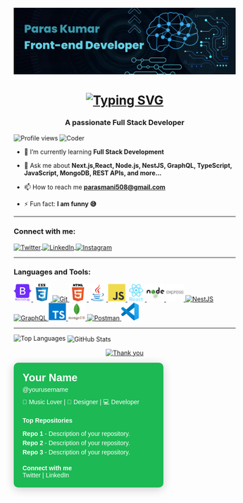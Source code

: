 ![Logo](https://github.com/parasmani508/parasmani508/blob/main/Blue%20Geometric%20Technology%20LinkedIn%20Banner.png)






<h1 align="center">
  <a href="https://git.io/typing-svg">
    <img src="https://readme-typing-svg.demolab.com?font=Fira+Code&weight=600&size=30&duration=7000&width=435&lines=Hi+%F0%9F%91%8B,+I'm+here!" alt="Typing SVG" />
  </a>
</h1>

<h3 align="center">A passionate Full Stack Developer</h3>

<img align="right" alt="Coder" width="400" src="https://cdn.dribbble.com/users/1059583/screenshots/4171367/coding-freak.gif" />

<p align="left">
  <img src="https://komarev.com/ghpvc/?username=parasmani508&label=Profile%20views&color=0e75b6&style=flat" alt="Profile views" />
</p>

- 🌱 I’m currently learning **Full Stack Development**
  
- 💬 Ask me about **Next.js,React, Node.js, NestJS, GraphQL, TypeScript, JavaScript, MongoDB, REST APIs, and more...** 
  
- 📫 How to reach me **parasmani508@gmail.com**

- ⚡ Fun fact: **I am funny 😅**

---

<h3 align="left">Connect with me:</h3>
<p align="left">
  <a href="https://twitter.com/parasma70943769" target="blank">
    <img align="center" src="https://raw.githubusercontent.com/rahuldkjain/github-profile-readme-generator/master/src/images/icons/Social/twitter.svg" alt="Twitter" height="30" width="40" />
  </a>
  <a href="https://linkedin.com/in/paras-kumar-1b3070216" target="blank">
    <img align="center" src="https://raw.githubusercontent.com/rahuldkjain/github-profile-readme-generator/master/src/images/icons/Social/linked-in-alt.svg" alt="LinkedIn" height="30" width="40" />
  </a>
  <a href="https://instagram.com/parasmani10" target="blank">
    <img align="center" src="https://raw.githubusercontent.com/rahuldkjain/github-profile-readme-generator/master/src/images/icons/Social/instagram.svg" alt="Instagram" height="30" width="40" />
  </a>
</p>

---

<h3 align="left">Languages and Tools:</h3>
<p align="left">
  <a href="https://getbootstrap.com" target="_blank" rel="noreferrer">
    <img src="https://raw.githubusercontent.com/devicons/devicon/master/icons/bootstrap/bootstrap-plain-wordmark.svg" alt="Bootstrap" width="40" height="40"/>
  </a>
  <a href="https://www.w3schools.com/css/" target="_blank" rel="noreferrer">
    <img src="https://raw.githubusercontent.com/devicons/devicon/master/icons/css3/css3-original-wordmark.svg" alt="CSS3" width="40" height="40"/>
  </a>
  <a href="https://git-scm.com/" target="_blank" rel="noreferrer">
    <img src="https://www.vectorlogo.zone/logos/git-scm/git-scm-icon.svg" alt="Git" width="40" height="40"/>
  </a>
  <a href="https://www.w3.org/html/" target="_blank" rel="noreferrer">
    <img src="https://raw.githubusercontent.com/devicons/devicon/master/icons/html5/html5-original-wordmark.svg" alt="HTML5" width="40" height="40"/>
  </a>
  <a href="https://www.java.com" target="_blank" rel="noreferrer">
    <img src="https://raw.githubusercontent.com/devicons/devicon/master/icons/java/java-original.svg" alt="Java" width="40" height="40"/>
  </a>
  <a href="https://developer.mozilla.org/en-US/docs/Web/JavaScript" target="_blank" rel="noreferrer">
    <img src="https://raw.githubusercontent.com/devicons/devicon/master/icons/javascript/javascript-original.svg" alt="JavaScript" width="40" height="40"/>
  </a>
  <a href="https://reactjs.org/" target="_blank" rel="noreferrer">
    <img src="https://raw.githubusercontent.com/devicons/devicon/master/icons/react/react-original-wordmark.svg" alt="React" width="40" height="40"/>
  </a>
  <a href="https://nodejs.org/" target="_blank" rel="noreferrer">
    <img src="https://raw.githubusercontent.com/devicons/devicon/master/icons/nodejs/nodejs-original-wordmark.svg" alt="Node.js" width="40" height="40"/>
  </a>
  <a href="https://expressjs.com/" target="_blank" rel="noreferrer">
    <img src="https://raw.githubusercontent.com/devicons/devicon/master/icons/express/express-original-wordmark.svg" alt="Express.js" width="40" height="40"/>
  </a>
 <a href="https://nestjs.com/" target="_blank" rel="noreferrer">
    <img src="https://cdn.worldvectorlogo.com/logos/nestjs.svg" alt="NestJS" width="40" height="40"/>
</a>

  <a href="https://graphql.org/" target="_blank" rel="noreferrer">
    <img src="https://upload.wikimedia.org/wikipedia/commons/1/17/GraphQL_Logo.svg" alt="GraphQL" width="40" height="40"/>
  </a>
  <a href="https://www.typescriptlang.org/" target="_blank" rel="noreferrer">
    <img src="https://raw.githubusercontent.com/devicons/devicon/master/icons/typescript/typescript-original.svg" alt="TypeScript" width="40" height="40"/>
  </a>
  <a href="https://www.mongodb.com/" target="_blank" rel="noreferrer">
    <img src="https://raw.githubusercontent.com/devicons/devicon/master/icons/mongodb/mongodb-original-wordmark.svg" alt="MongoDB" width="40" height="40"/>
  </a>
  <a href="https://www.postman.com/" target="_blank" rel="noreferrer">
    <img src="https://www.vectorlogo.zone/logos/getpostman/getpostman-icon.svg" alt="Postman" width="40" height="40"/>
  </a>
  <a href="https://code.visualstudio.com/" target="_blank" rel="noreferrer">
    <img src="https://raw.githubusercontent.com/devicons/devicon/master/icons/vscode/vscode-original.svg" alt="VS Code" width="40" height="40"/>
  </a>
</p>

---

<p><img align="left" src="https://github-readme-stats.vercel.app/api/top-langs?username=parasmani508&show_icons=true&locale=en&layout=compact" alt="Top Languages" /></p>

<p>&nbsp;<img align="center" src="https://github-readme-stats.vercel.app/api?username=parasmani508&show_icons=true&locale=en" alt="GitHub Stats" /></p>

<p align="center">
  <a href="https://git.io/typing-svg">
    <img src="https://readme-typing-svg.demolab.com?font=Fira+Code&weight=600&size=30&duration=7000&width=435&lines=Thank+you+for+visiting+😊" alt="Thank you" />
  </a>
</p>

<!-- Spotify-like Profile Card -->

<div style="width: 300px; border-radius: 10px; background-color: #1DB954; padding: 20px; color: white; font-family: Arial, sans-serif; box-shadow: 0 4px 20px rgba(0, 0, 0, 0.2);">
  <h2 style="margin: 0; font-size: 24px;">Your Name</h2>
  <h4 style="margin: 5px 0; font-weight: normal;">@yourusername</h4>
  <p style="margin: 10px 0;">🎵 Music Lover | 🎨 Designer | 💻 Developer</p>
  
  <div style="margin-top: 20px;">
    <h4 style="margin: 0;">Top Repositories</h4>
    <ul style="list-style: none; padding: 0;">
      <li style="margin: 5px 0;"><strong>Repo 1</strong> - Description of your repository.</li>
      <li style="margin: 5px 0;"><strong>Repo 2</strong> - Description of your repository.</li>
      <li style="margin: 5px 0;"><strong>Repo 3</strong> - Description of your repository.</li>
    </ul>
  </div>
  
  <div style="margin-top: 20px;">
    <h4 style="margin: 0;">Connect with me</h4>
    <a href="https://twitter.com/yourusername" style="color: white; text-decoration: none;">Twitter</a> | 
    <a href="https://linkedin.com/in/yourusername" style="color: white; text-decoration: none;">LinkedIn</a>
  </div>
</div>

